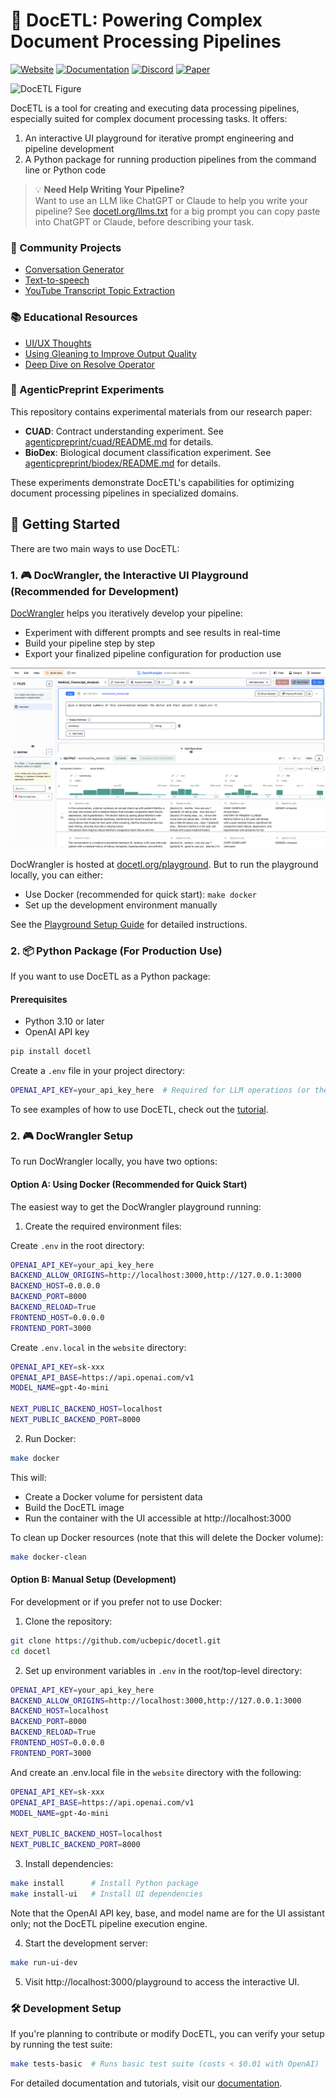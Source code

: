 # 📜 DocETL: Powering Complex Document Processing Pipelines

[![Website](https://img.shields.io/badge/Website-docetl.org-blue)](https://docetl.org)
[![Documentation](https://img.shields.io/badge/Documentation-docs-green)](https://ucbepic.github.io/docetl)
[![Discord](https://img.shields.io/discord/1285485891095236608?label=Discord&logo=discord)](https://discord.gg/fHp7B2X3xx)
[![Paper](https://img.shields.io/badge/Paper-arXiv-red)](https://arxiv.org/abs/2410.12189)

![DocETL Figure](docs/assets/readmefig.png)

DocETL is a tool for creating and executing data processing pipelines, especially suited for complex document processing tasks. It offers:

1. An interactive UI playground for iterative prompt engineering and pipeline development
2. A Python package for running production pipelines from the command line or Python code

> 💡 **Need Help Writing Your Pipeline?**  
> Want to use an LLM like ChatGPT or Claude to help you write your pipeline? See [docetl.org/llms.txt](https://docetl.org/llms.txt) for a big prompt you can copy paste into ChatGPT or Claude, before describing your task.


### 🌟 Community Projects

- [Conversation Generator](https://github.com/PassionFruits-net/docetl-conversation)
- [Text-to-speech](https://github.com/PassionFruits-net/docetl-speaker)
- [YouTube Transcript Topic Extraction](https://github.com/rajib76/docetl_examples)

### 📚 Educational Resources

- [UI/UX Thoughts](https://x.com/sh_reya/status/1846235904664273201)
- [Using Gleaning to Improve Output Quality](https://x.com/sh_reya/status/1843354256335876262)
- [Deep Dive on Resolve Operator](https://x.com/sh_reya/status/1840796824636121288)

### 🧪 AgenticPreprint Experiments

This repository contains experimental materials from our research paper:

- **CUAD**: Contract understanding experiment. See [agenticpreprint/cuad/README.md](agenticpreprint/cuad/README.md) for details.
- **BioDex**: Biological document classification experiment. See [agenticpreprint/biodex/README.md](agenticpreprint/biodex/README.md) for details.

These experiments demonstrate DocETL's capabilities for optimizing document processing pipelines in specialized domains.

## 🚀 Getting Started

There are two main ways to use DocETL:

### 1. 🎮 DocWrangler, the Interactive UI Playground (Recommended for Development)

[DocWrangler](https://docetl.org/playground) helps you iteratively develop your pipeline:
- Experiment with different prompts and see results in real-time
- Build your pipeline step by step
- Export your finalized pipeline configuration for production use

![DocWrangler](docs/assets/tutorial/one-operation.png)

DocWrangler is hosted at [docetl.org/playground](https://docetl.org/playground). But to run the playground locally, you can either:
- Use Docker (recommended for quick start): `make docker`
- Set up the development environment manually

See the [Playground Setup Guide](https://ucbepic.github.io/docetl/playground/) for detailed instructions.

### 2. 📦 Python Package (For Production Use)

If you want to use DocETL as a Python package:

#### Prerequisites
- Python 3.10 or later
- OpenAI API key

```bash
pip install docetl
```

Create a `.env` file in your project directory:
```bash
OPENAI_API_KEY=your_api_key_here  # Required for LLM operations (or the key for the LLM of your choice)
```

To see examples of how to use DocETL, check out the [tutorial](https://ucbepic.github.io/docetl/tutorial/).

### 2. 🎮 DocWrangler Setup

To run DocWrangler locally, you have two options:

#### Option A: Using Docker (Recommended for Quick Start)

The easiest way to get the DocWrangler playground running:

1. Create the required environment files:

Create `.env` in the root directory:
```bash
OPENAI_API_KEY=your_api_key_here
BACKEND_ALLOW_ORIGINS=http://localhost:3000,http://127.0.0.1:3000
BACKEND_HOST=0.0.0.0
BACKEND_PORT=8000
BACKEND_RELOAD=True
FRONTEND_HOST=0.0.0.0
FRONTEND_PORT=3000
```

Create `.env.local` in the `website` directory:
```bash
OPENAI_API_KEY=sk-xxx
OPENAI_API_BASE=https://api.openai.com/v1
MODEL_NAME=gpt-4o-mini

NEXT_PUBLIC_BACKEND_HOST=localhost
NEXT_PUBLIC_BACKEND_PORT=8000
```

2. Run Docker:
```bash
make docker
```

This will:
- Create a Docker volume for persistent data
- Build the DocETL image
- Run the container with the UI accessible at http://localhost:3000

To clean up Docker resources (note that this will delete the Docker volume):
```bash
make docker-clean
```

#### Option B: Manual Setup (Development)

For development or if you prefer not to use Docker:

1. Clone the repository:
```bash
git clone https://github.com/ucbepic/docetl.git
cd docetl
```

2. Set up environment variables in `.env` in the root/top-level directory:
```bash
OPENAI_API_KEY=your_api_key_here
BACKEND_ALLOW_ORIGINS=http://localhost:3000,http://127.0.0.1:3000
BACKEND_HOST=localhost
BACKEND_PORT=8000
BACKEND_RELOAD=True
FRONTEND_HOST=0.0.0.0
FRONTEND_PORT=3000
```

And create an .env.local file in the `website` directory with the following:
```bash
OPENAI_API_KEY=sk-xxx
OPENAI_API_BASE=https://api.openai.com/v1
MODEL_NAME=gpt-4o-mini

NEXT_PUBLIC_BACKEND_HOST=localhost
NEXT_PUBLIC_BACKEND_PORT=8000
```

3. Install dependencies:
```bash
make install      # Install Python package
make install-ui   # Install UI dependencies
```

Note that the OpenAI API key, base, and model name are for the UI assistant only; not the DocETL pipeline execution engine.

4. Start the development server:
```bash
make run-ui-dev
```

5. Visit http://localhost:3000/playground to access the interactive UI.

### 🛠️ Development Setup

If you're planning to contribute or modify DocETL, you can verify your setup by running the test suite:

```bash
make tests-basic  # Runs basic test suite (costs < $0.01 with OpenAI)
```

For detailed documentation and tutorials, visit our [documentation](https://ucbepic.github.io/docetl).
